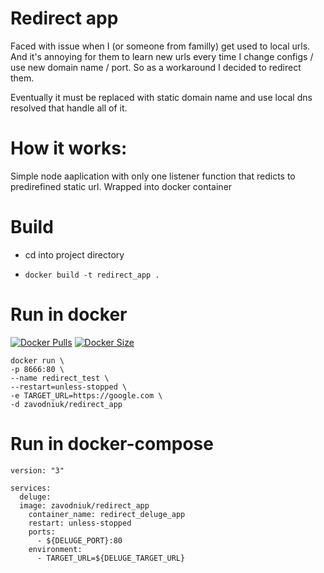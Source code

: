 # Redirect app

Faced with issue when I (or someone from familly) get used to local urls. And it's annoying for them to learn new urls every time I change configs / use new domain name / port. So as a workaround I decided to redirect them.

Eventually it must be replaced with static domain name and use local dns resolved that handle all of it.

# How it works:

Simple node aaplication with only one listener function that redicts to predirefined static url. Wrapped into docker container

# Build
- cd into project directory

- `docker build -t redirect_app .`

# Run in docker
<a href="https://hub.docker.com/r/zavodniuk/redirect-app"><img src="https://img.shields.io/docker/pulls/zavodniuk/redirect-app?style=flat&amp;color=blue" alt="Docker Pulls"></a>
<a href="https://hub.docker.com/r/zavodniuk/redirect-app"><img src="https://img.shields.io/docker/image-size/zavodniuk/redirect-app/latest" alt="Docker Size"></a>


```
docker run \
-p 8666:80 \
--name redirect_test \
--restart=unless-stopped \
-e TARGET_URL=https://google.com \
-d zavodniuk/redirect_app
```

# Run in docker-compose
```
version: "3"

services:
  deluge:
  image: zavodniuk/redirect_app
    container_name: redirect_deluge_app
    restart: unless-stopped
    ports:
      - ${DELUGE_PORT}:80
    environment:
      - TARGET_URL=${DELUGE_TARGET_URL}
```
